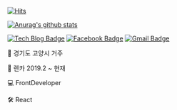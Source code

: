 [![Hits](https://hits.seeyoufarm.com/api/count/incr/badge.svg?url=https%3A%2F%2Fgithub.com%2Fkangyongseok&count_bg=%2379C83D&title_bg=%23555555&icon=&icon_color=%23E7E7E7&title=hits&edge_flat=false)](https://hits.seeyoufarm.com)  
  
[![Anurag's github stats](https://github-readme-stats.vercel.app/api?username=kangyongseok)](https://github.com/anuraghazra/github-readme-stats)  

 [![Tech Blog Badge](http://img.shields.io/badge/-Tech%20blog-black?style=flat-square&logo=github&link=https://kangyongseok.github.io/)](https://kangyongseok.github.io/)
  [![Facebook Badge](https://img.shields.io/badge/facebook-1877f2?style=flat-square&logo=facebook&logoColor=white&link=https://www.facebook.com/profile.php?id=100014279233128)](https://www.facebook.com/profile.php?id=100014279233128)
  [![Gmail Badge](https://img.shields.io/badge/Gmail-d14836?style=flat-square&logo=Gmail&logoColor=white&link=mailto:kangyongsuek@gmail.com)](mailto:kangyongsuek@gmail.com)
	
🏡    경기도 고양시 거주  

🏢    렌카 2019.2 ~ 현재  

💻    FrontDeveloper  

🛠    React  
